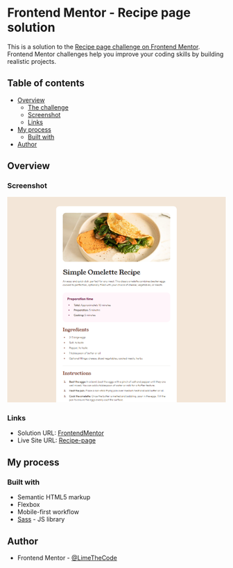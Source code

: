 # Frontend Mentor - Recipe page solution

This is a solution to the [Recipe page challenge on Frontend Mentor](https://www.frontendmentor.io/challenges/recipe-page-KiTsR8QQKm). Frontend Mentor challenges help you improve your coding skills by building realistic projects. 

## Table of contents

- [Overview](#overview)
  - [The challenge](#the-challenge)
  - [Screenshot](#screenshot)
  - [Links](#links)
- [My process](#my-process)
  - [Built with](#built-with)
- [Author](#author)


## Overview

### Screenshot

![](./assets/images/screenshot.png)

### Links

- Solution URL: [FrontendMentor](https://www.frontendmentor.io/solutions/recipe-page-using-scss-V7tcT-wO06)
- Live Site URL: [Recipe-page](https://limethecode.github.io/Recipe-page/)

## My process

### Built with

- Semantic HTML5 markup
- Flexbox
- Mobile-first workflow
- [Sass](https://sass-lang.com/) - JS library

## Author

- Frontend Mentor - [@LimeTheCode](https://www.frontendmentor.io/profile/LimeTheCode)